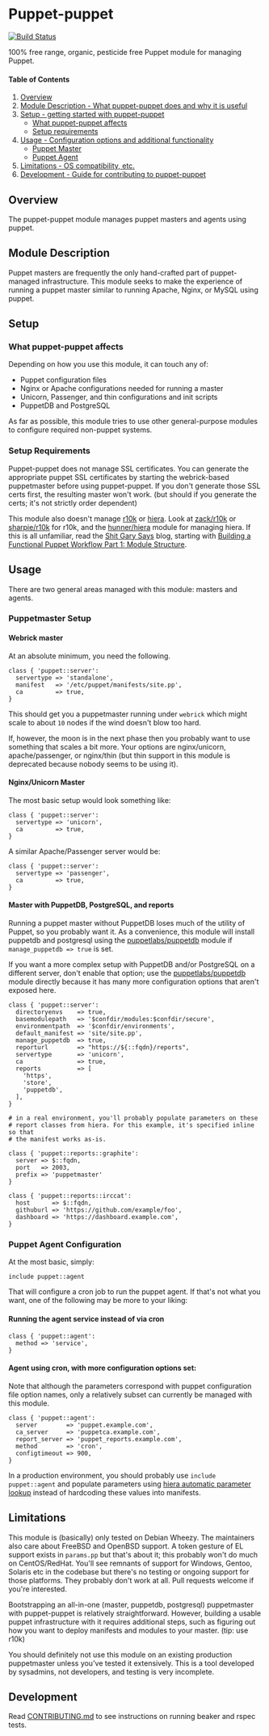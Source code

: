 # Puppet-puppet
[![Build Status](https://travis-ci.org/puppetlabs-operations/puppet-puppet.svg?branch=master)](https://travis-ci.org/puppetlabs-operations/puppet-puppet)

100% free range, organic, pesticide free Puppet module for managing Puppet.

#### Table of Contents

1. [Overview](#overview)
2. [Module Description - What puppet-puppet does and why it is useful](#module-description)
3. [Setup - getting started with puppet-puppet](#setup)
    * [What puppet-puppet affects](#what-puppet-puppet-affects)
    * [Setup requirements](#setup-requirements)
4. [Usage - Configuration options and additional functionality](#usage)
    * [Puppet Master](#puppetmaster-setup)
    * [Puppet Agent](#puppet-agent-configuration)
5. [Limitations - OS compatibility, etc.](#limitations)
6. [Development - Guide for contributing to puppet-puppet](#development)

## Overview

The puppet-puppet module manages puppet masters and agents using puppet.

## Module Description

Puppet masters are frequently the only hand-crafted part of puppet-managed
infrastructure. This module seeks to make the experience of running a puppet
master similar to running Apache, Nginx, or MySQL using puppet.

## Setup

### What puppet-puppet affects

Depending on how you use this module, it can touch any of:
* Puppet configuration files
* Nginx or Apache configurations needed for running a master
* Unicorn, Passenger, and thin configurations and init scripts
* PuppetDB and PostgreSQL

As far as possible, this module tries to use other general-purpose modules to
configure required non-puppet systems.

### Setup Requirements

Puppet-puppet does not manage SSL certificates. You can generate the
appropriate puppet SSL certificates by starting the webrick-based puppetmaster
before using puppet-puppet. If you don't generate those SSL certs first, the
resulting master won't work. (but should if you generate the certs; it's not
strictly order dependent)

This module also doesn't manage [r10k][r10k] or [hiera][hiera-docs].
Look at [zack/r10k][zack-r10k] or [sharpie/r10k][sharpie-r10k] for r10k, and
the [hunner/hiera][hunner-hiera] module for managing hiera. If this is all
unfamiliar, read the [Shit Gary Says](http://garylarizza.com/) blog, starting
with [Building a Functional Puppet Workflow Part 1: Module Structure][sgs-1].

## Usage
There are two general areas managed with this module: masters and agents.

### Puppetmaster Setup
#### Webrick master

At an absolute minimum, you need the following.

```puppet
class { 'puppet::server':
  servertype => 'standalone',
  manifest   => '/etc/puppet/manifests/site.pp',
  ca         => true,
}
```

This should get you a puppetmaster running under `webrick` which might scale to
about `10` nodes if the wind doesn't blow too hard.

If, however, the moon is in the next phase then you probably want to use
something that scales a bit more. Your options are nginx/unicorn,
apache/passenger, or nginx/thin (but thin support in this module is deprecated
because nobody seems to be using it).

#### Nginx/Unicorn Master
The most basic setup would look something like:
```puppet
class { 'puppet::server':
  servertype => 'unicorn',
  ca         => true,
}
```

A similar Apache/Passenger server would be:
```puppet
class { 'puppet::server':
  servertype => 'passenger',
  ca         => true,
}
```

#### Master with PuppetDB, PostgreSQL, and reports
Running a puppet master without PuppetDB loses much of the utility of Puppet,
so you probably want it. As a convenience, this module will install puppetdb
and postgresql using the [puppetlabs/puppetdb][puppetlabs-puppetdb] module if
`manage_puppetdb => true` is set.

If you want a more complex setup with PuppetDB and/or PostgreSQL on a different
server, don't enable that option; use the 
[puppetlabs/puppetdb][puppetlabs-puppetdb] module directly because it has many
more configuration options that aren't exposed here.

```puppet
class { 'puppet::server':
  directoryenvs    => true,
  basemodulepath   => '$confdir/modules:$confdir/secure',
  environmentpath  => '$confdir/environments',
  default_manifest => 'site/site.pp',
  manage_puppetdb  => true,
  reporturl        => "https://${::fqdn}/reports",
  servertype       => 'unicorn',
  ca               => true,
  reports          => [
    'https',
    'store',
    'puppetdb',
  ],
}

# in a real environment, you'll probably populate parameters on these
# report classes from hiera. For this example, it's specified inline so that
# the manifest works as-is.

class { 'puppet::reports::graphite':
  server => $::fqdn,
  port   => 2003,
  prefix => 'puppetmaster'
}

class { 'puppet::reports::irccat':
  host      => $::fqdn,
  githuburl => 'https://github.com/example/foo',
  dashboard => 'https://dashboard.example.com',
}
```


### Puppet Agent Configuration
At the most basic, simply:
```puppet
include puppet::agent
```

That will configure a cron job to run the puppet agent. If that's not what you
want, one of the following may be more to your liking:

#### Running the agent service instead of via cron
```puppet
class { 'puppet::agent':
  method => 'service',
}
```

#### Agent using cron, with more configuration options set:
Note that although the parameters correspond with puppet configuration file
option names, only a relatively subset can currently be managed with this
module.

```puppet
class { 'puppet::agent':
  server        => 'puppet.example.com',
  ca_server     => 'puppetca.example.com',
  report_server => 'puppet_reports.example.com',
  method        => 'cron',
  configtimeout => 900,
}
```

In a production environment, you should probably use `include puppet::agent`
and populate parameters using [hiera automatic parameter lookup][hiera-lookup]
instead of hardcoding these values into manifests.

## Limitations

This module is (basically) only tested on Debian Wheezy. The maintainers also
care about FreeBSD and OpenBSD support. A token gesture of EL support exists in
`params.pp` but that's about it; this probably won't do much on CentOS/RedHat.
You'll see remnants of support for Windows, Gentoo, Solaris etc in the codebase
but there's no testing or ongoing support for those platforms. They probably
don't work at all. Pull requests welcome if you're interested.

Bootstrapping an all-in-one (master, puppetdb, postgresql) puppetmaster with
puppet-puppet is relatively straightforward. However, building a usable puppet
infrastructure with it requires additional steps, such as figuring out how you
want to deploy manifests and modules to your master. (tip: use r10k)

You should definitely not use this module on an existing production
puppetmaster unless you've tested it extensively. This is a tool developed by
sysadmins, not developers, and testing is very incomplete.

## Development

Read [CONTRIBUTING.md](CONTRIBUTING.md) to see instructions on running beaker 
and rspec tests.

  [puppetlabs-puppetdb]: https://github.com/puppetlabs/puppet-puppetdb
  [puppetlabs-apache]: https://github.com/puppetlabs/puppetlabs-apache
  [jfryman-nginx]: https://github.com/jfryman/puppet-nginx
  [r10k]: https://github.com/adrienthebo/r10k
  [hiera-lookup]: https://docs.puppetlabs.com/hiera/1/puppet.html#automatic-parameter-lookup
  [hiera-docs]: https://docs.puppetlabs.com/hiera/1/
  [zack-r10k]: https://forge.puppetlabs.com/zack/r10k
  [sharpie-r10k]: https://github.com/Sharpie/puppet-r10k
  [sgs-1]: http://garylarizza.com/blog/2014/02/17/puppet-workflow-part-1/
  [hunner-hiera]: https://github.com/hunner/puppet-hiera
